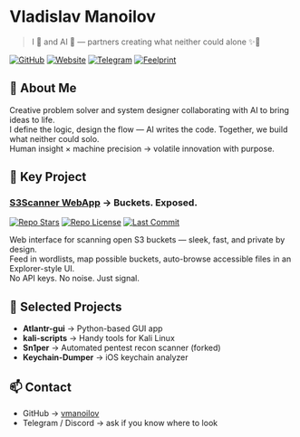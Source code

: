 # Vladislav Manoilov

> I 🧠 and AI 🤖 — partners creating what neither could alone ✨🤝

[![GitHub](https://img.shields.io/badge/GitHub-vmanoilov-black?logo=github)](https://github.com/vmanoilov)
[![Website](https://img.shields.io/badge/Portfolio-Coming%20Soon-orange)](#)
[![Telegram](https://img.shields.io/badge/Telegram-Ask%20Me-informational?logo=telegram)](#)
[![Feelprint](https://img.shields.io/badge/Feelprint-Private-red)](#)

## 🚀 About Me

Creative problem solver and system designer collaborating with AI to bring ideas to life.  
I define the logic, design the flow — AI writes the code. Together, we build what neither could solo.  
Human insight × machine precision → volatile innovation with purpose.

## 🧩 Key Project

### [S3Scanner WebApp](https://github.com/vmanoilov/s3scanner-webapp) → Buckets. Exposed.

[![Repo Stars](https://img.shields.io/github/stars/vmanoilov/s3scanner-webapp?style=social)](https://github.com/vmanoilov/s3scanner-webapp)
[![Repo License](https://img.shields.io/github/license/vmanoilov/s3scanner-webapp)](https://github.com/vmanoilov/s3scanner-webapp/blob/main/LICENSE)
[![Last Commit](https://img.shields.io/github/last-commit/vmanoilov/s3scanner-webapp)](https://github.com/vmanoilov/s3scanner-webapp/commits/main)

Web interface for scanning open S3 buckets — sleek, fast, and private by design.  
Feed in wordlists, map possible buckets, auto-browse accessible files in an Explorer-style UI.  
No API keys. No noise. Just signal.

## 🔧 Selected Projects

- **Atlantr-gui** → Python-based GUI app  
- **kali-scripts** → Handy tools for Kali Linux  
- **Sn1per** → Automated pentest recon scanner (forked)  
- **Keychain-Dumper** → iOS keychain analyzer  

## 📫 Contact

- GitHub → [vmanoilov](https://github.com/vmanoilov)  
- Telegram / Discord → ask if you know where to look  
